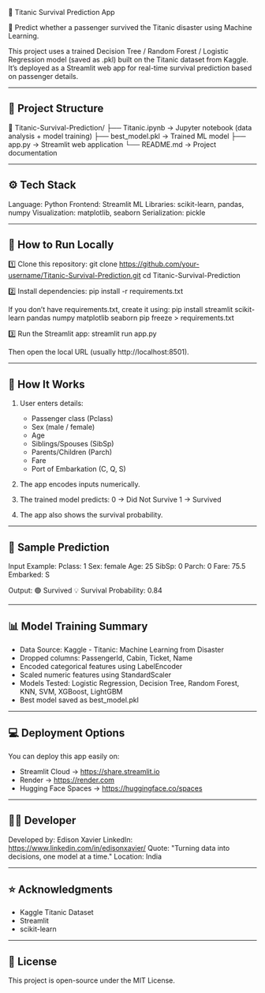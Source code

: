 🚢 Titanic Survival Prediction App

🎯 Predict whether a passenger survived the Titanic disaster using Machine Learning.

This project uses a trained Decision Tree / Random Forest / Logistic Regression model (saved as .pkl) built on the Titanic dataset from Kaggle. It’s deployed as a Streamlit web app for real-time survival prediction based on passenger details.

------------------------------------------------------------
📂 Project Structure
------------------------------------------------------------
📁 Titanic-Survival-Prediction/
├── Titanic.ipynb         -> Jupyter notebook (data analysis + model training)
├── best_model.pkl        -> Trained ML model
├── app.py                -> Streamlit web application
└── README.md             -> Project documentation

------------------------------------------------------------
⚙️ Tech Stack
------------------------------------------------------------
Language: Python
Frontend: Streamlit
ML Libraries: scikit-learn, pandas, numpy
Visualization: matplotlib, seaborn
Serialization: pickle

------------------------------------------------------------
🚀 How to Run Locally
------------------------------------------------------------

1️⃣ Clone this repository:
    git clone https://github.com/your-username/Titanic-Survival-Prediction.git
    cd Titanic-Survival-Prediction

2️⃣ Install dependencies:
    pip install -r requirements.txt

If you don’t have requirements.txt, create it using:
    pip install streamlit scikit-learn pandas numpy matplotlib seaborn
    pip freeze > requirements.txt

3️⃣ Run the Streamlit app:
    streamlit run app.py

Then open the local URL (usually http://localhost:8501).

------------------------------------------------------------
🧠 How It Works
------------------------------------------------------------
1. User enters details:
   - Passenger class (Pclass)
   - Sex (male / female)
   - Age
   - Siblings/Spouses (SibSp)
   - Parents/Children (Parch)
   - Fare
   - Port of Embarkation (C, Q, S)

2. The app encodes inputs numerically.

3. The trained model predicts:
   0 → Did Not Survive
   1 → Survived

4. The app also shows the survival probability.

------------------------------------------------------------
🧩 Sample Prediction
------------------------------------------------------------
Input Example:
  Pclass: 1
  Sex: female
  Age: 25
  SibSp: 0
  Parch: 0
  Fare: 75.5
  Embarked: S

Output:
  🟢 Survived
  💡 Survival Probability: 0.84

------------------------------------------------------------
📊 Model Training Summary
------------------------------------------------------------
- Data Source: Kaggle - Titanic: Machine Learning from Disaster
- Dropped columns: PassengerId, Cabin, Ticket, Name
- Encoded categorical features using LabelEncoder
- Scaled numeric features using StandardScaler
- Models Tested:
  Logistic Regression, Decision Tree, Random Forest, KNN, SVM, XGBoost, LightGBM
- Best model saved as best_model.pkl

------------------------------------------------------------
💻 Deployment Options
------------------------------------------------------------
You can deploy this app easily on:
- Streamlit Cloud → https://share.streamlit.io
- Render → https://render.com
- Hugging Face Spaces → https://huggingface.co/spaces

------------------------------------------------------------
👨‍💻 Developer
------------------------------------------------------------
Developed by: Edison Xavier
LinkedIn: https://www.linkedin.com/in/edisonxavier/
Quote: "Turning data into decisions, one model at a time."
Location: India

------------------------------------------------------------
⭐ Acknowledgments
------------------------------------------------------------
- Kaggle Titanic Dataset
- Streamlit
- scikit-learn

------------------------------------------------------------
🏁 License
------------------------------------------------------------
This project is open-source under the MIT License.
